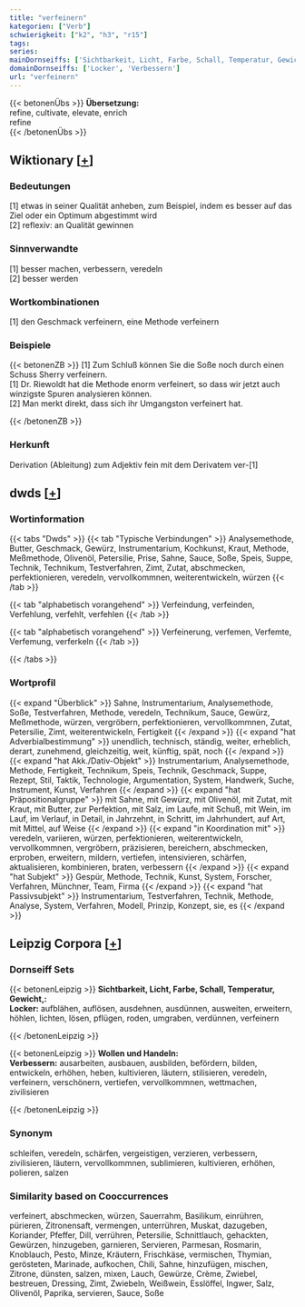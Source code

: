 ```yaml
---
title: "verfeinern"
kategorien: ["Verb"]
schwierigkeit: ["k2", "h3", "r15"]
tags:
series:
mainDornseiffs: ['Sichtbarkeit, Licht, Farbe, Schall, Temperatur, Gewicht,', 'Wollen und Handeln']
domainDornseiffs: ['Locker', 'Verbessern']
url: "verfeinern"
---
```


{{< betonenÜbs >}}
**Übersetzung:**  
refine, cultivate, elevate, enrich  
refine  
{{< /betonenÜbs >}}

## Wiktionary [[+](https://de.wiktionary.org/wiki/verfeinern)]

### Bedeutungen
[1] etwas in seiner Qualität anheben, zum Beispiel, indem es besser auf das Ziel oder ein Optimum abgestimmt wird  
[2] reflexiv: an Qualität gewinnen  

### Sinnverwandte
[1] besser machen, verbessern, veredeln  
[2] besser werden  

### Wortkombinationen
[1] den Geschmack verfeinern, eine Methode verfeinern  

### Beispiele
{{< betonenZB >}}
[1] Zum Schluß können Sie die Soße noch durch einen Schuss Sherry verfeinern.  
[1] Dr. Riewoldt hat die Methode enorm verfeinert, so dass wir jetzt auch winzigste Spuren analysieren können.  
[2] Man merkt direkt, dass sich ihr Umgangston verfeinert hat.  

{{< /betonenZB >}}
### Herkunft
Derivation (Ableitung) zum Adjektiv fein mit dem Derivatem ver-[1]  



## dwds [[+](https://www.dwds.de/wb/verfeinern)]

### Wortinformation
{{< tabs "Dwds" >}}
{{< tab "Typische Verbindungen" >}}
Analysemethode, Butter, Geschmack, Gewürz, Instrumentarium, Kochkunst, Kraut, Methode, Meßmethode, Olivenöl, Petersilie, Prise, Sahne, Sauce, Soße, Speis, Suppe, Technik, Technikum, Testverfahren, Zimt, Zutat, abschmecken, perfektionieren, veredeln, vervollkommnen, weiterentwickeln, würzen
{{< /tab >}}

{{< tab "alphabetisch vorangehend" >}}
Verfeindung, verfeinden, Verfehlung, verfehlt, verfehlen
{{< /tab >}}

{{< tab "alphabetisch vorangehend" >}}
Verfeinerung, verfemen, Verfemte, Verfemung, verferkeln
{{< /tab >}}

{{< /tabs >}}

### Wortprofil
{{< expand "Überblick" >}} Sahne, Instrumentarium, Analysemethode, Soße, Testverfahren, Methode, veredeln, Technikum, Sauce, Gewürz, Meßmethode, würzen, vergröbern, perfektionieren, vervollkommnen, Zutat, Petersilie, Zimt, weiterentwickeln, Fertigkeit {{< /expand >}}
{{< expand "hat Adverbialbestimmung" >}} unendlich, technisch, ständig, weiter, erheblich, derart, zunehmend, gleichzeitig, weit, künftig, spät, noch {{< /expand >}}
{{< expand "hat Akk./Dativ-Objekt" >}} Instrumentarium, Analysemethode, Methode, Fertigkeit, Technikum, Speis, Technik, Geschmack, Suppe, Rezept, Stil, Taktik, Technologie, Argumentation, System, Handwerk, Suche, Instrument, Kunst, Verfahren {{< /expand >}}
{{< expand "hat Präpositionalgruppe" >}} mit Sahne, mit Gewürz, mit Olivenöl, mit Zutat, mit Kraut, mit Butter, zur Perfektion, mit Salz, im Laufe, mit Schuß, mit Wein, im Lauf, im Verlauf, in Detail, in Jahrzehnt, in Schritt, im Jahrhundert, auf Art, mit Mittel, auf Weise {{< /expand >}}
{{< expand "in Koordination mit" >}} veredeln, variieren, würzen, perfektionieren, weiterentwickeln, vervollkommnen, vergröbern, präzisieren, bereichern, abschmecken, erproben, erweitern, mildern, vertiefen, intensivieren, schärfen, aktualisieren, kombinieren, braten, verbessern {{< /expand >}}
{{< expand "hat Subjekt" >}} Gespür, Methode, Technik, Kunst, System, Forscher, Verfahren, Münchner, Team, Firma {{< /expand >}}
{{< expand "hat Passivsubjekt" >}} Instrumentarium, Testverfahren, Technik, Methode, Analyse, System, Verfahren, Modell, Prinzip, Konzept, sie, es {{< /expand >}}

## Leipzig Corpora [[+](https://corpora.uni-leipzig.de/en/res?word=verfeinern&corpusId=deu_newscrawl-public_2018)]

### Dornseiff Sets
{{< betonenLeipzig >}}
**Sichtbarkeit, Licht, Farbe, Schall, Temperatur, Gewicht,:**  
**Locker:** aufblähen, auflösen, ausdehnen, ausdünnen, ausweiten, erweitern, höhlen, lichten, lösen, pflügen, roden, umgraben, verdünnen, verfeinern  

{{< /betonenLeipzig >}}


{{< betonenLeipzig >}}
**Wollen und Handeln:**  
**Verbessern:** ausarbeiten, ausbauen, ausbilden, befördern, bilden, entwickeln, erhöhen, heben, kultivieren, läutern, stilisieren, veredeln, verfeinern, verschönern, vertiefen, vervollkommnen, wettmachen, zivilisieren  

{{< /betonenLeipzig >}}

### Synonym
schleifen, veredeln, schärfen, vergeistigen, verzieren, verbessern, zivilisieren, läutern, vervollkommnen, sublimieren, kultivieren, erhöhen, polieren, salzen


### Similarity based on Cooccurrences
verfeinert, abschmecken, würzen, Sauerrahm, Basilikum, einrühren, pürieren, Zitronensaft, vermengen, unterrühren, Muskat, dazugeben, Koriander, Pfeffer, Dill, verrühren, Petersilie, Schnittlauch, gehackten, Gewürzen, hinzugeben, garnieren, Servieren, Parmesan, Rosmarin, Knoblauch, Pesto, Minze, Kräutern, Frischkäse, vermischen, Thymian, gerösteten, Marinade, aufkochen, Chili, Sahne, hinzufügen, mischen, Zitrone, dünsten, salzen, mixen, Lauch, Gewürze, Crème, Zwiebel, bestreuen, Dressing, Zimt, Zwiebeln, Weißwein, Esslöffel, Ingwer, Salz, Olivenöl, Paprika, servieren, Sauce, Soße

